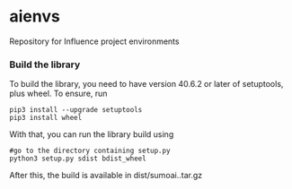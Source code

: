 # aienvs
Repository for Influence project environments

### Build the library ###
To build the library, you need to have version 40.6.2 or later of setuptools, plus wheel. To ensure, run
```
pip3 install --upgrade setuptools
pip3 install wheel
```
With that, you can run the library build using
```
#go to the directory containing setup.py
python3 setup.py sdist bdist_wheel
```

After this, the build is available in dist/sumoai..tar.gz 

